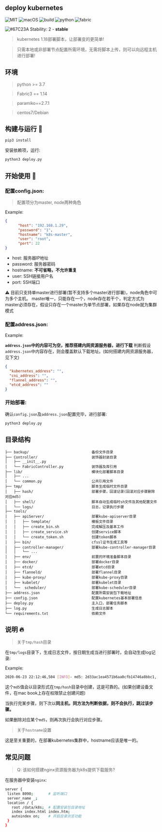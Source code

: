 ## deploy kubernetes

![MIT](https://img.shields.io/badge/license-MIT-blue.svg)
![macOS](https://img.shields.io/badge/macOS-passing-green)
![build](https://img.shields.io/badge/build-passing-green)
![python](https://img.shields.io/badge/python-3.7-blue)
![fabric](https://img.shields.io/badge/fabric-1.14-blue)

![#67C23A](https://placehold.it/15/67C23A/000000?text=+) Stability: 2 - **stable**

> kubernetes 1.18部署脚本，让部署变的更简单!

> 只需本地或非部署节点配置所需环境，无需将脚本上传，则可以向远程主机进行部署!

## 环境

> python >= 3.7

> Fabric3 == 1.14

> paramiko==2.7.1

> centos7/Debian

## 构建与运行 :rocket:

```bash
pip3 install
```

安装依赖项，运行:

```bash
python3 deploy.py
```

## 开始使用 :tada:

### 配置config.json:

> 配置项分为master, node两种角色

Example:

```json
{
      "host": "192.168.1.29",
      "password": "1",
      "hostname": "k8s-master",
      "user": "root",
      "port": 22
}
```
* host: 服务器IP地址
* password: 服务器密码
* hostname: **不可省略，不允许重复**
* user: SSH链接用户名
* port: SSH端口

:warning: 目前只支持单master进行部署(暂不支持多个master进行部署)，node角色中可为多个主机。
master唯一，只能存在一个，node存在若干个，判定方式为master必须存在，假设只存在一个master为单节点部署，如果存在node就为集群模式

### 配置address.json:

Example:

**`address.json`中的内容可为空，推荐搭建内网资源服务器，进行下载**
判断假设`address.json`中内容存在，则会覆盖默认下载地址。(如何搭建内网资源服务器，见下文)

```json
{
  "kubernetes_address": "",
  "cni_address": "",
  "flannel_address": "",
  "etcd_address": ""
}
```

### 开始部署:

确认`config.json`及`address.json`配置完毕，进行部署:

```bash
python3 deploy.py
```

## 目录结构

```
├── backup/                             备份文件目录
├── Controller/                         装饰器封装目录
│   ├── __init__.py
│   └── FabricController.py             装饰器及库引用
├── lib/                                模块化部署脚本目录
│   ├── ...
│   └── common.py                       公共引用文件
├── tmp/                                脚本生成临时文件目录
│   ├── hash/                           部署步骤，回滚记录(回滚对应步骤删除对应md5)
│   ├── shell/                          脚本自动生成临时sh文件及其他配置文件
│   └── logs/                           日志，记录执行步骤
├── tools/                              
│   ├── apiServer/                      部署kube-apiserver目录
│   │   ├── template/                   模板文件目录
│   │   ├── create_bin.sh               完成解压及基本工作
│   │   ├── create_service.sh           创建service脚本
│   │   └── create_token.sh             创建token脚本
│   ├── bin/                            cfssl证书生成工具等
│   ├── controller-manager/             部署kube-controller-manager目录
│   │   └── ...
│   ├── env/                            前置的环境准备脚本目录
│   ├── docker/                         部署docker目录
│   ├── etcd/                           部署etcd目录
│   ├── flanneld/                       部署flannel目录
│   ├── kube-proxy/                     部署kube-proxy目录
│   ├── kubelet/                        部署kubelet目录
│   └──  scheduler/                     部署kube-scheduler目录
├── address.json                        配置所需安装包下载地址
├── config.json                         配置kubernetes基本部署信息
├── deploy.py                           主入口，部署任务脚本
├── log.py                              生成日志脚本
└── requirements.txt                    依赖文件  
```

## 说明 :fire:

> 关于`tmp/hash`目录

在`tmp/logs`目录下，生成日志文件，按日期生成当进行部署时，会自动生成log记录:

Example:

```bash
2020-06-23 22:12:46,504 [INFO]- md5: 2d33ac1ea4571b6aa0cfb14746a8bbc1, Re-execute, delete this md5, dir: /hash
```

这个`md5`值会以目录形式在`tmp/hash`目录中创建，这是可靠的。(如果创建设备文件，在mac book上存在权限禁止创建问题)

当执行完某步骤，则下次以**同主机，同方法为判断依据，则不会执行，跳过该步骤。**

如果删除对应某个`md5`，则再次执行会执行对应步骤。

> 关于`hostname`设置

这是至关重要的，在部署kubernetes集群中，hostname应该是唯一的。

## 常见问题

> Q: 该如何搭建nginx资源服务器为k8s提供下载服务?

在服务器中安装`nginx`:

```bash
server {
 listen 8090;       # 监听端口
 server_name _;
 location / {
   root /data/k8s;  # 配置安装包目录地址
   index index.html index.htm;
   autoindex on;    # 开启目录浏览功能
 }
}
```

